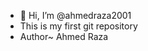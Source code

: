 - 👋 Hi, I’m @ahmedraza2001
- This is my first git repository
- Author~ Ahmed Raza


<!---
ahmedraza2001/ahmedraza2001 is a ✨ special ✨ repository because its `README.md` (this file) appears on your GitHub profile.
You can click the Preview link to take a look at your changes.
--->
